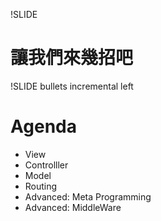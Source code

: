 !SLIDE

# 讓我們來幾招吧

!SLIDE bullets incremental left

# Agenda

* View
* Controlller
* Model
* Routing
* Advanced: Meta Programming
* Advanced: MiddleWare
